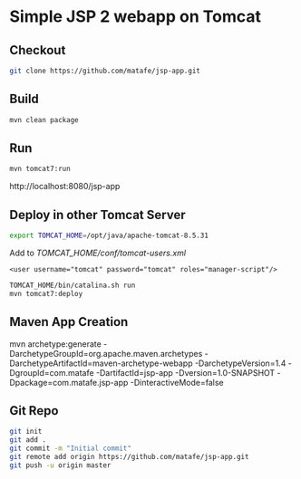 # Simple JSP 2 webapp on Tomcat

## Checkout 
```bash
git clone https://github.com/matafe/jsp-app.git
````

## Build
```bash
mvn clean package
```

## Run
```bash
mvn tomcat7:run
````

http://localhost:8080/jsp-app

## Deploy in other Tomcat Server

```bash
export TOMCAT_HOME=/opt/java/apache-tomcat-8.5.31
````

Add to *TOMCAT_HOME/conf/tomcat-users.xml*

`<user username="tomcat" password="tomcat" roles="manager-script"/>`

```bash
TOMCAT_HOME/bin/catalina.sh run
mvn tomcat7:deploy
```

## Maven App Creation
 mvn archetype:generate -DarchetypeGroupId=org.apache.maven.archetypes -DarchetypeArtifactId=maven-archetype-webapp -DarchetypeVersion=1.4 -DgroupId=com.matafe -DartifactId=jsp-app -Dversion=1.0-SNAPSHOT -Dpackage=com.matafe.jsp-app -DinteractiveMode=false

## Git Repo

```bash
git init
git add .
git commit -m "Initial commit"
git remote add origin https://github.com/matafe/jsp-app.git
git push -u origin master
```